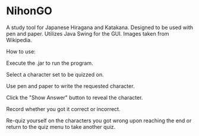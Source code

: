 # NihonGO
A study tool for Japanese Hiragana and Katakana. Designed to be used with pen and paper. 
Utilizes Java Swing for the GUI. Images taken from Wikipedia.

How to use:

Execute the .jar to run the program. 

Select a character set to be quizzed on. 

Use pen and paper to write the requested character.

Click the "Show Answer" button to reveal the character.

Record whether you got it correct or incorrect.

Re-quiz yourself on the characters you got wrong upon reaching the end or return to the quiz menu to take another quiz.
